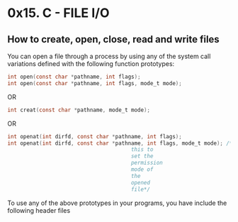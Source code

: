 # 0x15. C - FILE I/O
## How to create, open, close, read and write files

You can open a file through a process by using any of the system
call variations defined with the following function prototypes:
```C
int open(const char *pathname, int flags);
int open(const char *pathname, int flags, mode_t mode);
```
OR

```C
int creat(const char *pathname, mode_t mode);
```
OR 

```C
int openat(int dirfd, const char *pathname, int flags);
int openat(int dirfd, const char *pathname, int flags, mode_t mode); /*use
								       this to
								       set the
								       permission
								       mode of
								       the
								       opened
								       file*/
```
To use any of the above prototypes in your programs, you have include the
following header files
```C

```

